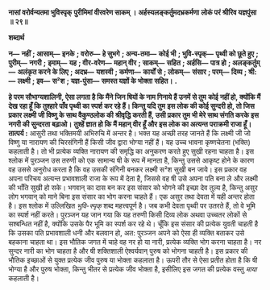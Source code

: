 **नासां वरोर्वन्यतमा भुविस्पृक्** **पुरीमिमां वीरवरेण साकम् ।** **अर्हस्यलङ्कर्तुमदभ्रकर्मणा** **लोकं परं श्रीरिव यज्ञपुंसा ॥ २९॥** 

**शब्दार्थ** 

**न—** **नहीं** **; आसाम्—** **इनके** **; वरोरु—** **हे सुभगे** **; अन्य-तमा—** **कोई भी** **; भुवि-स्पृक्—** **पृथ्वी को छूते हुए** **; पुरीम्—** **नगरी** **;** **इमाम्—** **यह** **; वीर-वरेण—** **महान् वीर** **; साकम्—** **सहित** **; अर्हसि—** **पात्र हो** **; अलङ्कर्तुम्—** **अलंकृत करने के लिए** **; अदभ्र—** **यशस्वी** **; कर्मणा—** **कार्यों से** **; लोकम्—** **संसार** **; परम्—** **दिव्य** **; श्री:—** **लक्ष्मी** **; इव—** **स²श** **; यज्ञ-पुंसा—** **समस्त यज्ञों के भोक्ता** **सहित।** **.** 

**हे परम सौभाग्यशालिनी, ऐसा लगता है कि मैंने जिन षियों के नाम गिनाये हैं उनमें से तुम** **कोई नहीं हो, क्योंकि मैं देख रहा हूँ कि तुश्हारे पाँव पृथ्वी का स्पर्श कर रहे हैं। किन्तु यदि तुम** **इस लोक की कोई सुन्दरी हो, तो जिस प्रकार लक्ष्मी जी विष्णु के साथ वैकुण्ठलोक की** **श्रीवृद्धि करती हैं, उसी प्रकार तुम भी मेरे साथ संगति करके इस नगरी की सुन्दरता बढ़ाओ।** **तुश्हें ज्ञात हो कि मैं महान् वीर हूँ और इस लोक का अत्यन्त पराक्रमी राजा हूँ।** **तात्पर्य :** आसुरी तथा भक्तिमयी अभिरुचि में अन्तर है। भक्त यह अच्छी तरह जानते हैं कि लक्ष्मी जी जो विष्णु या नारायण की चिरसंगिनी हैं किसी जीव द्वारा भोग्या नहीं हैं। यह उच्च भावना कृष्णचेतना (भक्ति) कहलाती है। तो भी प्रत्येक व्यक्ति नारायण की समृद्धि का अनुकरण करते हुए सुखी रहना चाहता है। इस श्लोक में पुरञ्जन उस तरुणी को एक सामान्य षी के रूप में मानता है, किन्तु उससे आकृष्ट होने के कारण वह उससे अनुरोध करता है कि वह उसकी संगिनी बनकर लक्ष्मी स²श सुखी बन जाये। इस प्रकार वह अपना परिचय अत्यन्त प्रभावशाली राजा के रूप में देता है, जिससे वह षी उसे अपना पति बना ले और लक्ष्मी की भाँति सुखी हो सके। भगवान् का दास बन कर इस संसार को भोगने की इच्छा देव तुल्य है, किन्तु असुर लोग भगवान् को माने बिना इस संसार का भोग करना चाहते हैं। एक असुर तथा देवता में यही अन्तर होता है। इस श्लोक में उल्लिखित *भुवि-स्पृक्* शब्द महत्त्वपूर्ण है। जब कभी देवता पृथ्वी पर उतरते हैं, तो वे भूमि का स्पर्श नहीं करते। पुरञ्जन यह जान गया कि यह तरुणी किसी दिव्य लोक अथवा उच्चतर लोकों से सश्बन्धित नहीं है, क्योंकि उसके पैर भूमि का स्पर्श कर रहे थे। चूँकि इस संसार की प्रत्येक युवती चाहती है कि उसका पति प्रभावशाली धनी और बलवान हो, अत: पुरञ्जन अपने को ऐसा ही व्यक्ति बताकर उसे बहकाना चाहता था। इस भौतिक जगत में चाहे वह नर हो या नारी, प्रत्येक व्यक्ति भोग करना चाहता है। नर सुन्दर नारी का भोग चाहता है और षी शक्तिशाली ऐश्वर्यवान् पुरुष को भोगना चाहती है। इस प्रकार की भौतिक इच्छाओं से युक्त प्रत्येक जीव पुरुष या भोक्ता कहलाता है। ऊपरी तौर से ऐसा प्रतीत होता है कि षी भोग्या है और पुरुष भोक्ता, किन्तु भीतर से प्रत्येक जीव भोक्ता है, इसीलिए इस जगत की प्रत्येक वस्तु *माया* कहलाती है।  